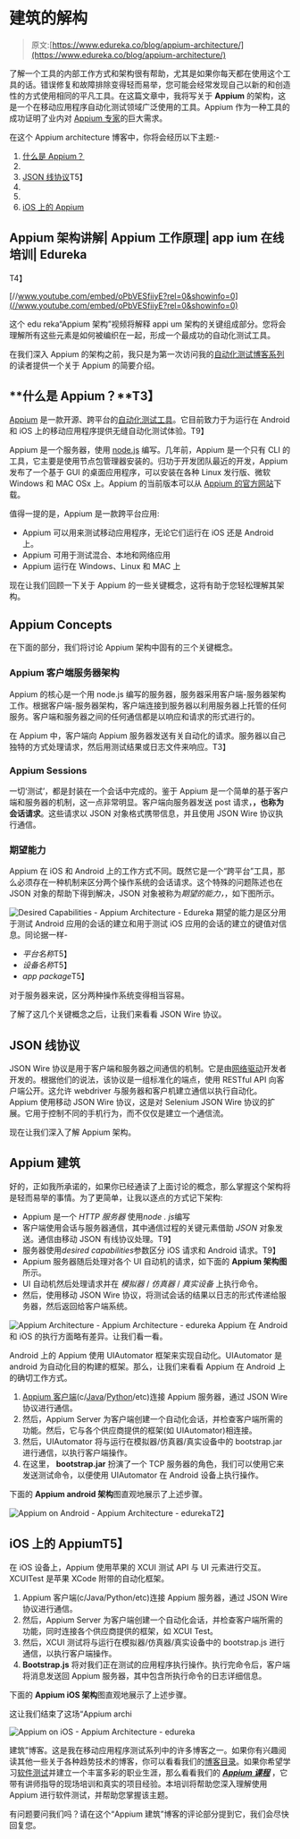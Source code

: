 # 建筑的解构

> 原文:[https://www.edureka.co/blog/appium-architecture/](https://www.edureka.co/blog/appium-architecture/)

了解一个工具的内部工作方式和架构很有帮助，尤其是如果你每天都在使用这个工具的话。错误修复和故障排除变得轻而易举，您可能会经常发现自己以新的和创造性的方式使用相同的平凡工具。在这篇文章中，我将写关于 **Appium** 的架构，这是一个在移动应用程序自动化测试领域广泛使用的工具。Appium 作为一种工具的成功证明了业内对 [Appium 专家](https://www.edureka.co/appium-training-mobile-automation-testing)的巨大需求。

在这个 Appium architecture 博客中，你将会经历以下主题:-

1.  [什么是 Appium？](#what_is_appium)
2.  [](#appium_concepts)
3.  [JSON 线协议](#JSON_Wire_Protocol)T5】
4.  [](#appium_architecture)
5.  [](#appium_on_android)
6.  [iOS 上的 Appium](#appium_on_iOS)

## Appium 架构讲解| Appium 工作原理| app ium 在线培训| Edureka

T4】

[//www.youtube.com/embed/oPbVESfiiyE?rel=0&showinfo=0](//www.youtube.com/embed/oPbVESfiiyE?rel=0&showinfo=0)

这个 edu reka“Appium 架构”视频将解释 appi um 架构的关键组成部分。您将会理解所有这些元素是如何被编织在一起，形成一个最成功的自动化测试工具。

在我们深入 Appium 的架构之前，我只是为第一次访问我的[自动化测试博客系列](https://www.edureka.co/blog/category/software-testing/)的读者提供一个关于 Appium 的简要介绍。

## **什么是 Appium？**T3】

[Appium](https://www.edureka.co/blog/appium-tutorial/) 是一款开源、跨平台的[自动化测试工具](https://www.edureka.co/blog/software-testing-tools/)。它目前致力于为运行在 Android 和 iOS 上的移动应用程序提供无缝自动化测试体验。T9】

Appium 是一个服务器，使用 [node.js](https://www.edureka.co/blog/nodejs-tutorial/) 编写。几年前，Appium 是一个只有 CLI 的工具，它主要是使用节点包管理器安装的。归功于开发团队最近的开发，Appium 发布了一个基于 GUI 的桌面应用程序，可以安装在各种 Linux 发行版、微软 Windows 和 MAC OSx 上。Appium 的当前版本可以从 [Appium 的官方网站](http://appium.io/)下载。

值得一提的是，Appium 是一款跨平台应用:

*   Appium 可以用来测试移动应用程序，无论它们运行在 iOS 还是 Android 上。
*   Appium 可用于测试混合、本地和网络应用
*   Appium 运行在 Windows、Linux 和 MAC 上

现在让我们回顾一下关于 Appium 的一些关键概念，这将有助于您轻松理解其架构。

## **Appium Concepts**

在下面的部分，我们将讨论 Appium 架构中固有的三个关键概念。

### **Appium 客户端服务器架构**

Appium 的核心是一个用 node.js 编写的服务器，服务器采用客户端-服务器架构工作。根据客户端-服务器架构，客户端连接到服务器以利用服务器上托管的任何服务。客户端和服务器之间的任何通信都是以响应和请求的形式进行的。

在 Appium 中，客户端向 Appium 服务器发送有关自动化的请求。服务器以自己独特的方式处理请求，然后用测试结果或日志文件来响应。T3】

### **Appium Sessions**

一切‘测试’，都是封装在一个会话中完成的。鉴于 Appium 是一个简单的基于客户端和服务器的机制，这一点非常明显。客户端向服务器发送 post 请求，**，也称为会话请求**。这些请求以 JSON 对象格式携带信息，并且使用 JSON Wire 协议执行通信。

### **期望能力**

Appium 在 iOS 和 Android 上的工作方式不同。既然它是一个“跨平台”工具，那么必须存在一种机制来区分两个操作系统的会话请求。这个特殊的问题陈述也在 JSON 对象的帮助下得到解决，JSON 对象被称为*期望的能力，*，如下图所示。

![Desired Capabilities - Appium Architecture - Edureka](../Images/a5e865ed62c56b48e7d515541e0c42fd.png) 期望的能力是区分用于测试 Android 应用的会话的建立和用于测试 iOS 应用的会话的建立的键值对信息。同论据一样- 

*   *平台名称*T5】
*   *设备名称*T5】
*   *app package*T5】

对于服务器来说，区分两种操作系统变得相当容易。

了解了这几个关键概念之后，让我们来看看 JSON Wire 协议。

## **JSON 线协议**

JSON Wire 协议是用于客户端和服务器之间通信的机制。它是由[网络驱动](https://www.edureka.co/blog/selenium-tutorial)开发者开发的。根据他们的说法，该协议是一组标准化的端点，使用 RESTful API 向客户端公开。这允许 webdriver 与服务器和客户机建立通信以执行自动化。 Appium 使用移动 JSON Wire 协议，这是对 Selenium JSON Wire 协议的扩展。它用于控制不同的手机行为，而不仅仅是建立一个通信流。

现在让我们深入了解 Appium 架构。

## **Appium 建筑**

好的，正如我所承诺的，如果你已经通读了上面讨论的概念，那么掌握这个架构将是轻而易举的事情。为了更简单，让我以逐点的方式记下架构:

*   Appium 是一个 *HTTP 服务器* 使用*node . js*编写
*   客户端使用会话与服务器通信，其中通信过程的关键元素借助 *JSON* 对象发送。通信由移动 JSON 有线协议处理。T9】
*   服务器使用*desired capabilities*参数区分 iOS 请求和 Android 请求。T9】
*   Appium 服务器随后处理对各个 UI 自动机的请求，如下面的 **Appium 架构图**所示。
*   UI 自动机然后处理请求并在 *模拟器* / *仿真器* / *真实设备* 上执行命令。
*   然后，使用移动 JSON Wire 协议，将测试会话的结果以日志的形式传递给服务器，然后返回给客户端系统。

![Appium Architecture - Appium Architecture - edureka](../Images/b48d4160d7a542797bcf54dacb79d47b.png)   Appium 在 Android 和 iOS 的执行方面略有差异。让我们看一看。

Android 上的 Appium 使用 UIAutomator 框架来实现自动化。UIAutomator 是 android 为自动化目的构建的框架。那么，让我们来看看 Appium 在 Android 上的确切工作方式。

1.  [Appium 客户端](https://www.edureka.co/blog/appium-installation/)(c/[Java](https://www.edureka.co/blog/java-tutorial/)/[Python](https://www.edureka.co/blog/python-tutorial/)/etc)连接 Appium 服务器，通过 JSON Wire 协议进行通信。
2.  然后，Appium Server 为客户端创建一个自动化会话，并检查客户端所需的功能。然后，它与各个供应商提供的框架(如 UIAutomator)相连接。
3.  然后，UIAutomator 将与运行在模拟器/仿真器/真实设备中的 bootstrap.jar 进行通信，以执行客户端操作。
4.  在这里， **bootstrap.jar** 扮演了一个 TCP 服务器的角色，我们可以使用它来发送测试命令，以便使用 UIAutomator 在 Android 设备上执行操作。

下面的 **Appium android 架构**图直观地展示了上述步骤。

![Appium on Android - Appium Architecture - edureka](../Images/310fa9c3c8906895ca1c6e885b69a08b.png)T2】

## **iOS 上的 Appium**T5】

在 iOS 设备上，Appium 使用苹果的 XCUI 测试 API 与 UI 元素进行交互。XCUITest 是苹果 XCode 附带的自动化框架。

1.  Appium 客户端(c/Java/Python/etc)连接 Appium 服务器，通过 JSON Wire 协议进行通信。
2.  然后，Appium Server 为客户端创建一个自动化会话，并检查客户端所需的功能，同时连接各个供应商提供的框架，如 XCUI Test。
3.  然后，XCUI 测试将与运行在模拟器/仿真器/真实设备中的 bootstrap.js 进行通信，以执行客户端操作。
4.  **Bootstrap.js** 将对我们正在测试的应用程序执行操作。执行完命令后，客户端将消息发送回 Appium 服务器，其中包含所执行命令的日志详细信息。

下面的 **Appium iOS 架构**图直观地展示了上述步骤。

这让我们结束了这场“Appium archi

![Appium on iOS - Appium Architecture - edureka](../Images/81dce4ed7a2cdaa1aa5c9cd29316c21f.png)

建筑”博客。这是我在移动应用程序测试系列中的许多博客之一。如果你有兴趣阅读其他一些关于各种趋势技术的博客，你可以看看我们的[博客目录](https://www.edureka.co/blog/)。如果你希望学习[软件测试](https://www.edureka.co/blog/what-is-software-testing/)并建立一个丰富多彩的职业生涯，那么看看我们的 [***Appium 课程***](https://www.edureka.co/appium-training-mobile-automation-testing) ，它带有讲师指导的现场培训和真实的项目经验。本培训将帮助您深入理解使用 Appium 进行软件测试，并帮助您掌握该主题。

有问题要问我们吗？请在这个“Appium 建筑”博客的评论部分提到它，我们会尽快回复您。